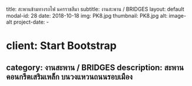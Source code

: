 ---
---
title: สะพานข้ามทางรถไฟ นครราชสีมา
subtitle: งานสะพาน / BRIDGES
layout: default
modal-id: 28
date: 2018-10-18
img: PK8.jpg
thumbnail: PK8.jpg
alt: image-alt
project-date: -
# client: Start Bootstrap
category: งานสะพาน / BRIDGES
description: สะพานคอนกรีตเสริมเหล็ก  บนวงแหวนถนนรอบเมือง
---